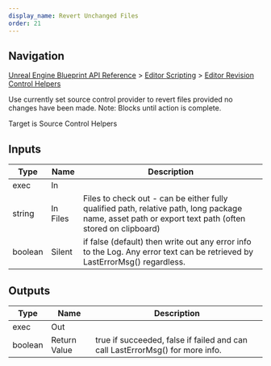 ```yaml
---
display_name: Revert Unchanged Files
order: 21
---
```

## Navigation

[Unreal Engine Blueprint API Reference](https://dev.epicgames.com/documentation/en-us/unreal-engine/BlueprintAPI) > [Editor Scripting](https://dev.epicgames.com/documentation/en-us/unreal-engine/BlueprintAPI/EditorScripting) > [Editor Revision Control Helpers](https://dev.epicgames.com/documentation/en-us/unreal-engine/BlueprintAPI/EditorScripting/EditorRevisionControlHelpers)

Use currently set source control provider to revert files provided no changes have been made.
Note: Blocks until action is complete.

Target is Source Control Helpers

## Inputs

| Type | Name | Description |
| --- | --- | --- |
| exec | In |  |
| string | In Files | Files to check out - can be either fully qualified path, relative path, long package name, asset path or export text path (often stored on clipboard) |
| boolean | Silent | if false (default) then write out any error info to the Log. Any error text can be retrieved by LastErrorMsg() regardless. |

## Outputs

| Type | Name | Description |
| --- | --- | --- |
| exec | Out |  |
| boolean | Return Value | true if succeeded, false if failed and can call LastErrorMsg() for more info. |
